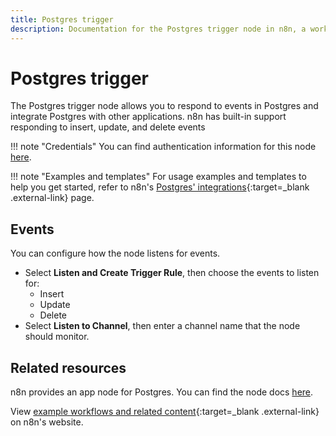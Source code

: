 ```yaml
---
title: Postgres trigger
description: Documentation for the Postgres trigger node in n8n, a workflow automation platform. Includes details of operations and configuration, and links to examples and credentials information.
---
```


# Postgres trigger

The Postgres trigger node allows you to respond to events in Postgres and integrate Postgres with other applications. n8n has built-in support responding to insert, update, and delete events

!!! note "Credentials"
    You can find authentication information for this node [here](/integrations/builtin/credentials/postgres/).

!!! note "Examples and templates"
	For usage examples and templates to help you get started, refer to n8n's [Postgres' integrations](https://n8n.io/integrations/postgres-trigger/){:target=_blank .external-link} page.

## Events

You can configure how the node listens for events.

* Select **Listen and Create Trigger Rule**, then choose the events to listen for:
	* Insert
	* Update
	* Delete
* Select **Listen to Channel**, then enter a channel name that the node should monitor.

## Related resources

<!-- provide a link to the app node docs, if there is a trigger node for this service -->
n8n provides an app node for Postgres. You can find the node docs [here](/integrations/builtin/app-nodes/n8n-nodes-base.postgres/).

View [example workflows and related content](https://n8n.io/integrations/postgres-trigger/){:target=_blank .external-link} on n8n's website.





